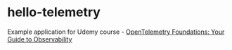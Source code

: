 # hello-telemetry



Example application for Udemy course - [OpenTelemetry Foundations: Your Guide to Observability](https://www.udemy.com/course/opentelemetry-foundations)